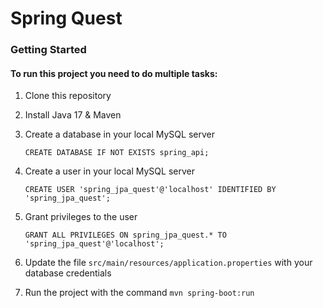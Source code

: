 # Spring Quest

### Getting Started

#### To run this project you need to do multiple tasks:

1. Clone this repository


2. Install Java 17 & Maven


3. Create a database in your local MySQL server

    ```CREATE DATABASE IF NOT EXISTS spring_api;```


4. Create a user in your local MySQL server

    ```CREATE USER 'spring_jpa_quest'@'localhost' IDENTIFIED BY 'spring_jpa_quest';```


5. Grant privileges to the user

    ```GRANT ALL PRIVILEGES ON spring_jpa_quest.* TO 'spring_jpa_quest'@'localhost';```


6. Update the file ```src/main/resources/application.properties``` with your database credentials


7. Run the project with the command ```mvn spring-boot:run```